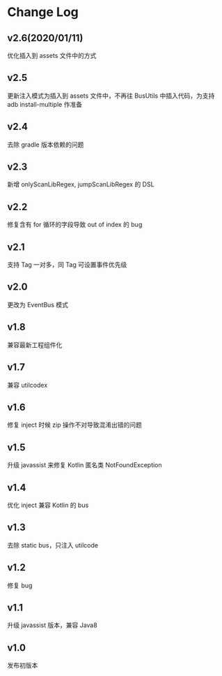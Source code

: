 # Change Log

## v2.6(2020/01/11)
优化插入到 assets 文件中的方式

## v2.5
更新注入模式为插入到 assets 文件中，不再往 BusUtils 中插入代码，为支持 adb install-multiple 作准备

## v2.4
去除 gradle 版本依赖的问题

## v2.3
新增 onlyScanLibRegex, jumpScanLibRegex 的 DSL

## v2.2
修复含有 for 循环的字段导致 out of index 的 bug

## v2.1
支持 Tag 一对多，同 Tag 可设置事件优先级

## v2.0
更改为 EventBus 模式

## v1.8
兼容最新工程组件化

## v1.7
兼容 utilcodex

## v1.6
修复 inject 时候 zip 操作不对导致混淆出错的问题

## v1.5
升级 javassist 来修复 Kotlin 匿名类 NotFoundException

## v1.4
优化 inject 兼容 Kotlin 的 bus

## v1.3
去除 static bus，只注入 utilcode

## v1.2
修复 bug

## v1.1
升级 javassist 版本，兼容 Java8

## v1.0
发布初版本
